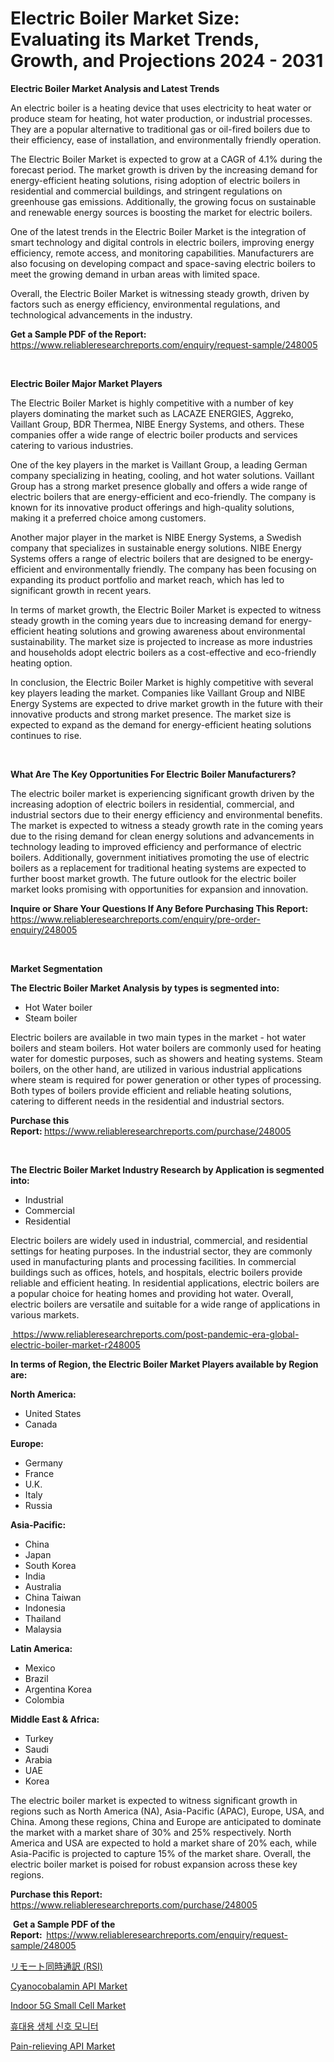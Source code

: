 <p><h1>Electric Boiler Market Size: Evaluating its Market Trends, Growth, and Projections 2024 - 2031</h1></p><p><strong>Electric Boiler Market Analysis and Latest Trends</strong></p>
<p><p>An electric boiler is a heating device that uses electricity to heat water or produce steam for heating, hot water production, or industrial processes. They are a popular alternative to traditional gas or oil-fired boilers due to their efficiency, ease of installation, and environmentally friendly operation.</p><p>The Electric Boiler Market is expected to grow at a CAGR of 4.1% during the forecast period. The market growth is driven by the increasing demand for energy-efficient heating solutions, rising adoption of electric boilers in residential and commercial buildings, and stringent regulations on greenhouse gas emissions. Additionally, the growing focus on sustainable and renewable energy sources is boosting the market for electric boilers.</p><p>One of the latest trends in the Electric Boiler Market is the integration of smart technology and digital controls in electric boilers, improving energy efficiency, remote access, and monitoring capabilities. Manufacturers are also focusing on developing compact and space-saving electric boilers to meet the growing demand in urban areas with limited space.</p><p>Overall, the Electric Boiler Market is witnessing steady growth, driven by factors such as energy efficiency, environmental regulations, and technological advancements in the industry.</p></p>
<p><strong>Get a Sample PDF of the Report:&nbsp;</strong> <a href="https://www.reliableresearchreports.com/enquiry/request-sample/248005">https://www.reliableresearchreports.com/enquiry/request-sample/248005</a></p>
<p>&nbsp;</p>
<p><strong>Electric Boiler Major Market Players</strong></p>
<p><p>The Electric Boiler Market is highly competitive with a number of key players dominating the market such as LACAZE ENERGIES, Aggreko, Vaillant Group, BDR Thermea, NIBE Energy Systems, and others. These companies offer a wide range of electric boiler products and services catering to various industries.</p><p>One of the key players in the market is Vaillant Group, a leading German company specializing in heating, cooling, and hot water solutions. Vaillant Group has a strong market presence globally and offers a wide range of electric boilers that are energy-efficient and eco-friendly. The company is known for its innovative product offerings and high-quality solutions, making it a preferred choice among customers.</p><p>Another major player in the market is NIBE Energy Systems, a Swedish company that specializes in sustainable energy solutions. NIBE Energy Systems offers a range of electric boilers that are designed to be energy-efficient and environmentally friendly. The company has been focusing on expanding its product portfolio and market reach, which has led to significant growth in recent years.</p><p>In terms of market growth, the Electric Boiler Market is expected to witness steady growth in the coming years due to increasing demand for energy-efficient heating solutions and growing awareness about environmental sustainability. The market size is projected to increase as more industries and households adopt electric boilers as a cost-effective and eco-friendly heating option.</p><p>In conclusion, the Electric Boiler Market is highly competitive with several key players leading the market. Companies like Vaillant Group and NIBE Energy Systems are expected to drive market growth in the future with their innovative products and strong market presence. The market size is expected to expand as the demand for energy-efficient heating solutions continues to rise.</p></p>
<p>&nbsp;</p>
<p><strong>What Are The Key Opportunities For Electric Boiler Manufacturers?</strong></p>
<p><p>The electric boiler market is experiencing significant growth driven by the increasing adoption of electric boilers in residential, commercial, and industrial sectors due to their energy efficiency and environmental benefits. The market is expected to witness a steady growth rate in the coming years due to the rising demand for clean energy solutions and advancements in technology leading to improved efficiency and performance of electric boilers. Additionally, government initiatives promoting the use of electric boilers as a replacement for traditional heating systems are expected to further boost market growth. The future outlook for the electric boiler market looks promising with opportunities for expansion and innovation.</p></p>
<p><strong>Inquire or Share Your Questions If Any Before Purchasing This Report:</strong> <a href="https://www.reliableresearchreports.com/enquiry/pre-order-enquiry/248005">https://www.reliableresearchreports.com/enquiry/pre-order-enquiry/248005</a></p>
<p>&nbsp;</p>
<p><strong>Market Segmentation</strong></p>
<p><strong>The Electric Boiler Market Analysis by types is segmented into:</strong></p>
<p><ul><li>Hot Water boiler</li><li>Steam boiler</li></ul></p>
<p><p>Electric boilers are available in two main types in the market - hot water boilers and steam boilers. Hot water boilers are commonly used for heating water for domestic purposes, such as showers and heating systems. Steam boilers, on the other hand, are utilized in various industrial applications where steam is required for power generation or other types of processing. Both types of boilers provide efficient and reliable heating solutions, catering to different needs in the residential and industrial sectors.</p></p>
<p><strong>Purchase this Report:&nbsp;</strong><a href="https://www.reliableresearchreports.com/purchase/248005">https://www.reliableresearchreports.com/purchase/248005</a></p>
<p>&nbsp;</p>
<p><strong>The Electric Boiler Market Industry Research by Application is segmented into:</strong></p>
<p><ul><li>Industrial</li><li>Commercial</li><li>Residential</li></ul></p>
<p><p>Electric boilers are widely used in industrial, commercial, and residential settings for heating purposes. In the industrial sector, they are commonly used in manufacturing plants and processing facilities. In commercial buildings such as offices, hotels, and hospitals, electric boilers provide reliable and efficient heating. In residential applications, electric boilers are a popular choice for heating homes and providing hot water. Overall, electric boilers are versatile and suitable for a wide range of applications in various markets.</p></p>
<p><a href="https://www.reliableresearchreports.com/post-pandemic-era-global-electric-boiler-market-r248005">&nbsp;https://www.reliableresearchreports.com/post-pandemic-era-global-electric-boiler-market-r248005</a></p>
<p><strong>In terms of Region, the Electric Boiler Market Players available by Region are:</strong></p>
<p>
    <p> <strong> North America: </strong>
        <ul>
            <li>United States</li>
            <li>Canada</li>
        </ul>
        </p> 
    <p> <strong> Europe: </strong>
        <ul>
            <li>Germany</li>
            <li>France</li>
            <li>U.K.</li>
            <li>Italy</li>
            <li>Russia</li>
        </ul>
        </p> 
    <p> <strong> Asia-Pacific: </strong>
        <ul>
            <li>China</li>
            <li>Japan</li>
            <li>South Korea</li>
            <li>India</li>
            <li>Australia</li>
            <li>China Taiwan</li>
            <li>Indonesia</li>
            <li>Thailand</li>
            <li>Malaysia</li>
        </ul>
        </p> 
    <p> <strong> Latin America: </strong>
        <ul>
            <li>Mexico</li>
            <li>Brazil</li>
            <li>Argentina Korea</li>
            <li>Colombia</li>
        </ul>
        </p> 
    <p> <strong> Middle East & Africa: </strong>
        <ul>
            <li>Turkey</li>
            <li>Saudi</li>
            <li>Arabia</li>
            <li>UAE</li>
            <li>Korea</li>
        </ul>
    </p>
    </p>
<p><p>The electric boiler market is expected to witness significant growth in regions such as North America (NA), Asia-Pacific (APAC), Europe, USA, and China. Among these regions, China and Europe are anticipated to dominate the market with a market share of 30% and 25% respectively. North America and USA are expected to hold a market share of 20% each, while Asia-Pacific is projected to capture 15% of the market share. Overall, the electric boiler market is poised for robust expansion across these key regions.</p></p>
<p><strong>Purchase this Report: </strong><a href="https://www.reliableresearchreports.com/purchase/248005">https://www.reliableresearchreports.com/purchase/248005</a></p>
<p>&nbsp;<strong>Get a Sample PDF of the Report:&nbsp;&nbsp;</strong><a href="https://www.reliableresearchreports.com/enquiry/request-sample/248005">https://www.reliableresearchreports.com/enquiry/request-sample/248005</a></p>
<p><strong></strong></p>
<p><p><a href="https://github.com/oafhukehf4709715/Market-Research-Report-List-2/blob/main/3015890118958.md">リモート同時通訳 (RSI)</a></p><p><a href="https://github.com/lylyparadise/Market-Research-Report-List-3/blob/main/cyanocobalamin-api-market.md">Cyanocobalamin API Market</a></p><p><a href="https://issuu.com/reportprime-2/docs/indoor-5g-small-cell-market-size-2030.pptx">Indoor 5G Small Cell Market</a></p><p><a href="https://github.com/crfsywufhm81415/Market-Research-Report-List-2/blob/main/9341510126377.md">휴대용 생체 신호 모니터</a></p><p><a href="https://github.com/GroverBarry/Market-Research-Report-List-5/blob/main/pain-relieving-api-market.md">Pain-relieving API Market</a></p></p>